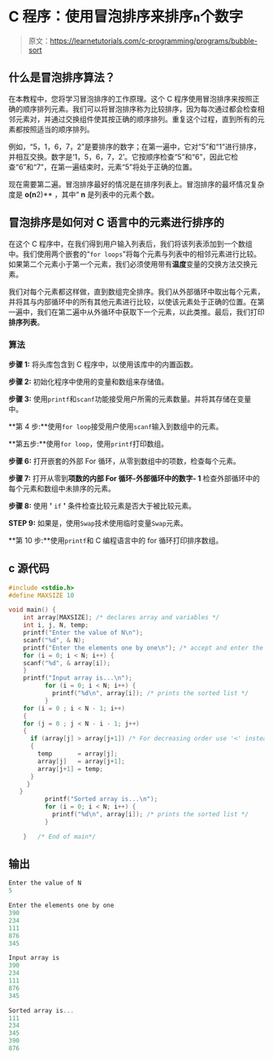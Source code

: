 # C 程序：使用冒泡排序来排序`n`个数字

> 原文：<https://learnetutorials.com/c-programming/programs/bubble-sort>

## 什么是冒泡排序算法？

在本教程中，您将学习冒泡排序的工作原理。这个 C 程序使用冒泡排序来按照正确的顺序排列元素。我们可以将冒泡排序称为比较排序，因为每次通过都会检查相邻元素对，并通过交换组件使其按正确的顺序排列。重复这个过程，直到所有的元素都按照适当的顺序排列。

例如，“5，1，6，7，2”是要排序的数字；在第一遍中，它对“5”和“1”进行排序，并相互交换。数字是‘1，5，6，7，2’。它按顺序检查“5”和“6”，因此它检查“6”和“7”，在第一遍结束时，元素“5”将处于正确的位置。

现在需要第二遍。冒泡排序最好的情况是在排序列表上。冒泡排序的最坏情况复杂度是 **o(n**2)** ，其中“ **n** 是列表中的元素个数。

## 冒泡排序是如何对 C 语言中的元素进行排序的

在这个 C 程序中，在我们得到用户输入列表后，我们将该列表添加到一个数组中。我们使用两个嵌套的“`for loops`”将每个元素与列表中的相邻元素进行比较。如果第二个元素小于第一个元素，我们必须使用带有**温度**变量的交换方法交换元素。

我们对每个元素都这样做，直到数组完全排序。我们从外部循环中取出每个元素，并将其与内部循环中的所有其他元素进行比较，以使该元素处于正确的位置。在第一遍中，我们在第二遍中从外循环中获取下一个元素，以此类推。最后，我们打印**排序列表**。

### 算法

**步骤 1:** 将头库包含到 C 程序中，以使用该库中的内置函数。

**步骤 2:** 初始化程序中使用的变量和数组来存储值。

**步骤 3:** 使用`printf`和`scanf`功能接受用户所需的元素数量。并将其存储在变量中。

**第 4 步:**使用`for loop`接受用户使用`scanf`输入到数组中的元素。

**第五步:**使用`for loop`，使用`printf`打印数组。

**步骤 6:** 打开嵌套的外部 For 循环，从零到数组中的项数，检查每个元素。

**步骤 7:** 打开从零到**项数的内部 For 循环-外部循环中的数字- 1** 检查外部循环中的每个元素和数组中未排序的元素。

**步骤 8:** 使用 **'** `if` **'** 条件检查比较元素是否大于被比较元素。

**STEP 9:** 如果是，使用`Swap`技术使用临时变量`Swap`元素。

**第 10 步:**使用`printf`和 C 编程语言中的 for 循环打印排序数组。

## c 源代码

```c
#include <stdio.h>
#define MAXSIZE 10

void main() {
    int array[MAXSIZE]; /* declares array and variables */
    int i, j, N, temp;
    printf("Enter the value of N\n");
    scanf("%d", & N);
    printf("Enter the elements one by one\n"); /* accept and enter the list elements into a array  */
    for (i = 0; i < N; i++) {
    scanf("%d", & array[i]);
    }
    printf("Input array is...\n");
          for (i = 0; i < N; i++) {
            printf("%d\n", array[i]); /* prints the sorted list */
          }
    for (i = 0 ; i < N - 1; i++)
    {
    for (j = 0 ; j < N - i - 1; j++)
    {
      if (array[j] > array[j+1]) /* For decreasing order use '<' instead of '>' */
      {
        temp       = array[j];
        array[j]   = array[j+1];
        array[j+1] = temp;
      }
     }
   }
          printf("Sorted array is...\n");
          for (i = 0; i < N; i++) {
            printf("%d\n", array[i]); /* prints the sorted list */
          }

    }   /* End of main*/

```

## 输出

```c
Enter the value of N
5

Enter the elements one by one
390
234
111
876
345

Input array is
390
234
111
876
345

Sorted array is...
111
234
345
390
876
```